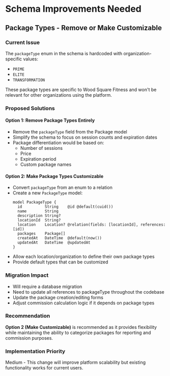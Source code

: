 # Schema Improvements Needed

## Package Types - Remove or Make Customizable

### Current Issue
The `packageType` enum in the schema is hardcoded with organization-specific values:
- `PRIME` 
- `ELITE`
- `TRANSFORMATION`

These package types are specific to Wood Square Fitness and won't be relevant for other organizations using the platform.

### Proposed Solutions

#### Option 1: Remove Package Types Entirely
- Remove the `packageType` field from the Package model
- Simplify the schema to focus on session counts and expiration dates
- Package differentiation would be based on:
  - Number of sessions
  - Price
  - Expiration period
  - Custom package names

#### Option 2: Make Package Types Customizable
- Convert `packageType` from an enum to a relation
- Create a new `PackageType` model:
  ```prisma
  model PackageType {
    id          String    @id @default(cuid())
    name        String
    description String?
    locationId  String?
    location    Location? @relation(fields: [locationId], references: [id])
    packages    Package[]
    createdAt   DateTime  @default(now())
    updatedAt   DateTime  @updatedAt
  }
  ```
- Allow each location/organization to define their own package types
- Provide default types that can be customized

### Migration Impact
- Will require a database migration
- Need to update all references to packageType throughout the codebase
- Update the package creation/editing forms
- Adjust commission calculation logic if it depends on package types

### Recommendation
**Option 2 (Make Customizable)** is recommended as it provides flexibility while maintaining the ability to categorize packages for reporting and commission purposes.

### Implementation Priority
Medium - This change will improve platform scalability but existing functionality works for current users.